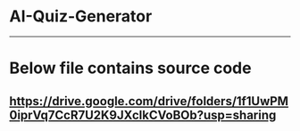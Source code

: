 # AI-Quiz-Generator
---
# Below file contains source code 

https://drive.google.com/drive/folders/1f1UwPM0iprVq7CcR7U2K9JXclkCVoBOb?usp=sharing
---






